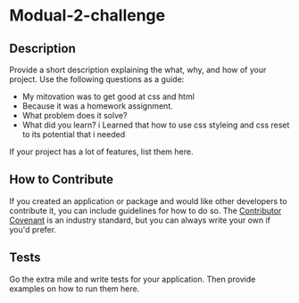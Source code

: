 # Modual-2-challenge

## Description

Provide a short description explaining the what, why, and how of your project. Use the following questions as a guide:

- My mitovation was to get good at css and html
- Because it was a homework assignment.
- What problem does it solve?
- What did you learn? i Learned that how to use css styleing and css reset to its potential that i needed





If your project has a lot of features, list them here.

## How to Contribute

If you created an application or package and would like other developers to contribute it, you can include guidelines for how to do so. The [Contributor Covenant](https://www.contributor-covenant.org/) is an industry standard, but you can always write your own if you'd prefer.

## Tests

Go the extra mile and write tests for your application. Then provide examples on how to run them here.
